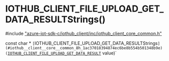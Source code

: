 # IOTHUB_CLIENT_FILE_UPLOAD_GET_DATA_RESULTStrings()

\#include ["azure-iot-sdk-c/iothub_client/inc/iothub_client_core_common.h"](../iot-c-ref-iothub-client-core-common-h.md)  

const char * `[`IOTHUB_CLIENT_FILE_UPLOAD_GET_DATA_RESULTStrings`](#iothub__client__core__common_8h_1ac37018394874ec6be8b554b501348b9e)(`[`IOTHUB_CLIENT_FILE_UPLOAD_GET_DATA_RESULT`](#iothub__client__core__common_8h_1a29eefa5d95accbeba659467891f79271) value)`

